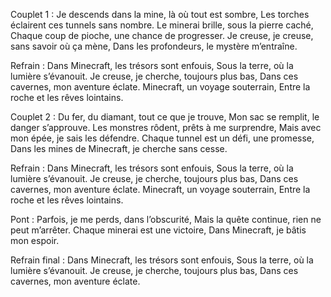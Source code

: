 

Couplet 1 :
Je descends dans la mine, là où tout est sombre,
Les torches éclairent ces tunnels sans nombre.
Le minerai brille, sous la pierre caché,
Chaque coup de pioche, une chance de progresser.
Je creuse, je creuse, sans savoir où ça mène,
Dans les profondeurs, le mystère m’entraîne.

Refrain :
Dans Minecraft, les trésors sont enfouis,
Sous la terre, où la lumière s’évanouit.
Je creuse, je cherche, toujours plus bas,
Dans ces cavernes, mon aventure éclate.
Minecraft, un voyage souterrain,
Entre la roche et les rêves lointains.

Couplet 2 :
Du fer, du diamant, tout ce que je trouve,
Mon sac se remplit, le danger s’approuve.
Les monstres rôdent, prêts à me surprendre,
Mais avec mon épée, je sais les défendre.
Chaque tunnel est un défi, une promesse,
Dans les mines de Minecraft, je cherche sans cesse.

Refrain :
Dans Minecraft, les trésors sont enfouis,
Sous la terre, où la lumière s’évanouit.
Je creuse, je cherche, toujours plus bas,
Dans ces cavernes, mon aventure éclate.
Minecraft, un voyage souterrain,
Entre la roche et les rêves lointains.

Pont :
Parfois, je me perds, dans l’obscurité,
Mais la quête continue, rien ne peut m’arrêter.
Chaque minerai est une victoire,
Dans Minecraft, je bâtis mon espoir.

Refrain final :
Dans Minecraft, les trésors sont enfouis,
Sous la terre, où la lumière s’évanouit.
Je creuse, je cherche, toujours plus bas,
Dans ces cavernes, mon aventure éclate.


